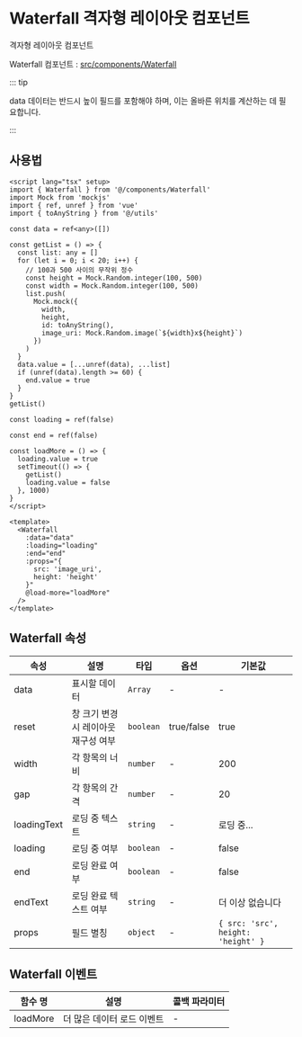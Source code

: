 # Waterfall 격자형 레이아웃 컴포넌트

격자형 레이아웃 컴포넌트

Waterfall 컴포넌트 : [src/components/Waterfall](https://github.com/web2-solution/web2-vue-framework/tree/main/src/components/Waterfall) 

::: tip

data 데이터는 반드시 높이 필드를 포함해야 하며, 이는 올바른 위치를 계산하는 데 필요합니다.

:::

## 사용법

```vue
<script lang="tsx" setup>
import { Waterfall } from '@/components/Waterfall'
import Mock from 'mockjs'
import { ref, unref } from 'vue'
import { toAnyString } from '@/utils'

const data = ref<any>([])

const getList = () => {
  const list: any = []
  for (let i = 0; i < 20; i++) {
    // 100과 500 사이의 무작위 정수
    const height = Mock.Random.integer(100, 500)
    const width = Mock.Random.integer(100, 500)
    list.push(
      Mock.mock({
        width,
        height,
        id: toAnyString(),
        image_uri: Mock.Random.image(`${width}x${height}`)
      })
    )
  }
  data.value = [...unref(data), ...list]
  if (unref(data).length >= 60) {
    end.value = true
  }
}
getList()

const loading = ref(false)

const end = ref(false)

const loadMore = () => {
  loading.value = true
  setTimeout(() => {
    getList()
    loading.value = false
  }, 1000)
}
</script>

<template>
  <Waterfall
    :data="data"
    :loading="loading"
    :end="end"
    :props="{
      src: 'image_uri',
      height: 'height'
    }"
    @load-more="loadMore"
  />
</template>

```

## Waterfall 속성


| 속성 | 설명 | 타입 | 옵션 | 기본값 |
| ---- | ---- | ---- | ---- | ---- |
| data | 표시할 데이터 | `Array` | - | - |
| reset | 창 크기 변경 시 레이아웃 재구성 여부| `boolean` | true/false | true |
| width | 각 항목의 너비 | `number` | - | 200 |
| gap | 각 항목의 간격 | `number` | - | 20 |
| loadingText | 로딩 중 텍스트 | `string` | - | 로딩 중... |
| loading | 로딩 중 여부 | `boolean` | - | false |
| end | 로딩 완료 여부 | `boolean` | - | false |
| endText | 로딩 완료 텍스트 여부 | `string` | - | 더 이상 없습니다 |
| props | 필드 별칭 | `object` | - | `{ src: 'src', height: 'height' }` |

## Waterfall 이벤트

| 함수 명 | 설명 | 콜백 파라미터 |
| ---- | ---- | ---- |
| loadMore | 더 많은 데이터 로드 이벤트 | - |